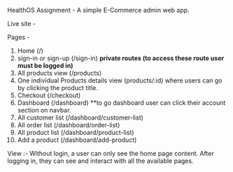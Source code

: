 HealthOS Assignment - A simple E-Commerce admin web app.

Live site -

Pages -

1. Home (/)
2. sign-in or sign-up (/sign-in)
   **private routes (to access these route user must be logged in)**
3. All products view (/products)
4. One individual Products details view (products/:id) where users can go by clicking the product title.
5. Checkout (/checkout)
6. Dashboard (/dashboard) \*\*to go dashboard user can click their account section on navbar.
7. All customer list (/dashboard/customer-list)
8. All order list (/dashboard/order-list)
9. All product list (/dashboard/product-list)
10. Add a product (/dashboard/add-product)

View :- Without login, a user can only see the home page content. After logging in, they can see and interact with all the available pages.
